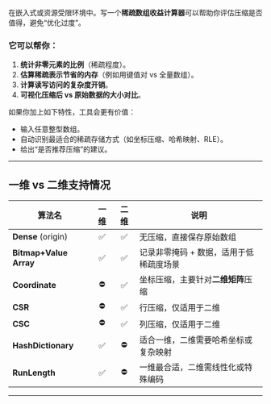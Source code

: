 <!--
 * @Author: FeOAr feoar@outlook.com
 * @Date: 2025-06-15 14:31:55
 * @LastEditors: FeOAr feoar@outlook.com
 * @LastEditTime: 2025-07-07 21:35:27
 * @FilePath: \SparseArrayAnalyzer\README.md
 * @Description: 
 * 
-->
在嵌入式或资源受限环境中。写一个**稀疏数组收益计算器**可以帮助你评估压缩是否值得，避免“优化过度”。

### 它可以帮你：

1. **统计非零元素的比例**（稀疏程度）。
2. **估算稀疏表示节省的内存**（例如用键值对 vs 全量数组）。
3. **计算读写访问的复杂度开销**。
4. **可视化压缩后 vs 原始数据的大小对比**。

如果你加上如下特性，工具会更有价值：

* 输入任意整型数组。
* 自动识别最适合的稀疏存储方式（如坐标压缩、哈希映射、RLE）。
* 给出“是否推荐压缩”的建议。


---

## 一维 vs 二维支持情况

| 算法名                  |   一维  |   二维   | 说明                  |
| --------------------    | :----: | :------: | --------------------- |
| **Dense** (origin)      | ✅    | ✅      | 无压缩，直接保存原始数组          |
| **Bitmap+Value Array**  | ✅    | ✅      | 记录非零掩码 + 数据，适用于低稀疏度场景 |
| **Coordinate**          | ⛔️    | ✅      | 坐标压缩，主要针对**二维矩阵**压缩   |
| **CSR**                 | ⛔️    | ✅      | 行压缩，仅适用于二维            |
| **CSC**                 | ⛔️    | ✅      | 列压缩，仅适用于二维            |
| **HashDictionary**      | ✅    | ⛔️      | 适合一维，二维需要哈希坐标或复杂映射   |
| **RunLength**           | ✅    | ⛔️      | 一维最合适，二维需线性化或特殊编码     |

---
